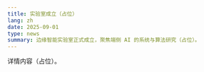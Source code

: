 ```yaml
---
title: 实验室成立（占位）
lang: zh
date: 2025-09-01
type: news
summary: 边缘智能实验室正式成立，聚焦端侧 AI 的系统与算法研究（占位）。
---
```

详情内容（占位）。 
